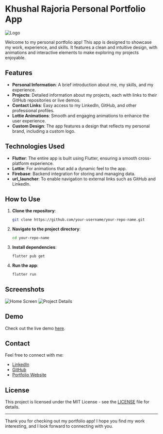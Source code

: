 # Khushal Rajoria Personal Portfolio App

![Logo](link-to-your-logo.png)

Welcome to my personal portfolio app! This app is designed to showcase my work, experience, and skills. It features a clean and intuitive design, with animations and interactive elements to make exploring my projects enjoyable.

## Features

- **Personal Information**: A brief introduction about me, my skills, and my experience.
- **Projects**: Detailed information about my projects, each with links to their GitHub repositories or live demos.
- **Contact Links**: Easy access to my LinkedIn, GitHub, and other professional profiles.
- **Lottie Animations**: Smooth and engaging animations to enhance the user experience.
- **Custom Design**: The app features a design that reflects my personal brand, including a custom logo.

## Technologies Used

- **Flutter**: The entire app is built using Flutter, ensuring a smooth cross-platform experience.
- **Lottie**: For animations that add a dynamic feel to the app.
- **Firebase**: Backend integration for storing and managing data.
- **url_launcher**: To enable navigation to external links such as GitHub and LinkedIn.

## How to Use

1. **Clone the repository**: 
   ```bash
   git clone https://github.com/your-username/your-repo-name.git
   ```
2. **Navigate to the project directory**:
   ```bash
   cd your-repo-name
   ```
3. **Install dependencies**:
   ```bash
   flutter pub get
   ```
4. **Run the app**:
   ```bash
   flutter run
   ```

## Screenshots

![Home Screen](link-to-screenshot.png)
![Project Details](link-to-screenshot.png)

## Demo

Check out the live demo [here](link-to-demo).

## Contact

Feel free to connect with me:

- [LinkedIn](your-linkedin-url)
- [GitHub](your-github-url)
- [Portfolio Website](your-website-url)

## License

This project is licensed under the MIT License - see the [LICENSE](LICENSE) file for details.

---

Thank you for checking out my portfolio app! I hope you find my work interesting, and I look forward to connecting with you.

